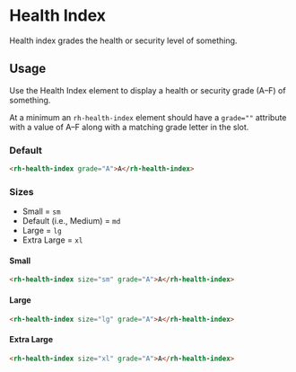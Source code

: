 # Health Index

Health index grades the health or security level of something.

## Usage

Use the Health Index element to display a health or security grade (A–F) of something.

At a minimum an `rh-health-index` element should have a `grade=""` attribute with a value of A–F along with a matching grade letter in the slot.

### Default

```html
<rh-health-index grade="A">A</rh-health-index>
```

### Sizes

- Small = `sm`
- Default (i.e., Medium) = `md`
- Large = `lg`
- Extra Large = `xl`

#### Small

```html
<rh-health-index size="sm" grade="A">A</rh-health-index>
```

#### Large

```html
<rh-health-index size="lg" grade="A">A</rh-health-index>
```

#### Extra Large

```html
<rh-health-index size="xl" grade="A">A</rh-health-index>
```
